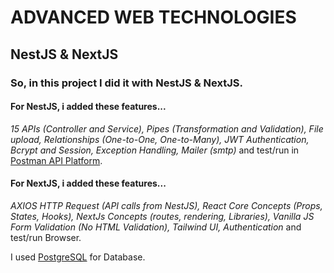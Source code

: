 # ADVANCED WEB TECHNOLOGIES 
## NestJS & NextJS

### So, in this project I did it with NestJS & NextJS.

#### For NestJS, i added these features...
*15 APIs (Controller and Service), Pipes (Transformation and Validation), File upload, Relationships (One-to-One, One-to-Many), JWT Authentication, Bcrypt and Session, Exception Handling, Mailer (smtp)*
and test/run in [Postman API Platform](www.postman.com). 

#### For NextJS, i added these features...
*AXIOS HTTP Request (API calls from NestJS), React Core Concepts (Props, States, Hooks), NextJs Concepts (routes, rendering, Libraries), Vanilla JS Form Validation (No HTML Validation), Tailwind UI, Authentication*
and test/run Browser.

I used [PostgreSQL](https://www.postgresql.org/) for Database. 
    
